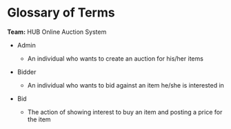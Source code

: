 # Glossary of Terms

**Team:** HUB Online Auction System

- Admin
  - An individual who wants to create an auction for his/her items

- Bidder
  - An individual who wants to bid against an item he/she is interested in

- Bid
  - The action of showing interest to buy an item and posting a price for the item






